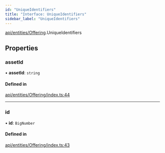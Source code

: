```yaml
---
id: "UniqueIdentifiers"
title: "Interface: UniqueIdentifiers"
sidebar_label: "UniqueIdentifiers"
---
```


[api/entities/Offering](../../../../../modules/API/Entities/Offering/Offering.md).UniqueIdentifiers

## Properties

### assetId

• **assetId**: `string`

#### Defined in

[api/entities/Offering/index.ts:44](https://github.com/PolymeshAssociation/polymesh-sdk/blob/5b946f904/src/api/entities/Offering/index.ts#L44)

___

### id

• **id**: `BigNumber`

#### Defined in

[api/entities/Offering/index.ts:43](https://github.com/PolymeshAssociation/polymesh-sdk/blob/5b946f904/src/api/entities/Offering/index.ts#L43)
